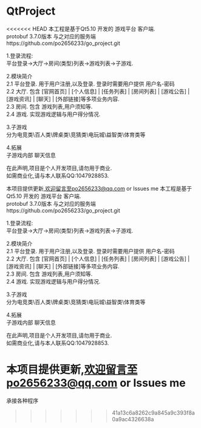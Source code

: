 # QtProject
<<<<<<< HEAD
本工程是基于Qt5.10 开发的 游戏平台 客户端.    
protobuf 3.7.0版本
与之对应的服务端https://github.com/po2656233/go_project.git

1.登录流程:  
平台登录->大厅->房间(类型)列表->游戏列表->子游戏.

2.模块简介  
2.1 平台登录. 用于用户注册,以及登录. 登录时需要用户提供 用户名-密码   
2.2 大厅. 包含 [官网首页] | [个人信息] | [任务列表] | [房间列表] | [游戏公告] | [游戏资讯] | [聊天] | [外部链接]等多项业务内容.   
2.3 房间. 包含 游戏列表,用户须知等.     
2.4 游戏. 实现游戏逻辑与用户得分情况.

3.子游戏  
分为电竞类\百人类\牌桌类\竞猜类\电玩城\益智类\体育类等

4.拓展  
子游戏内部 聊天信息    
  
在此声明,项目是个人开发项目,请勿用于商业.    
如需商业化,请与本人联系QQ:1047928853.    

本项目提供更新,欢迎留言至po2656233@qq.com or Issues me
本工程是基于Qt5.10 开发的 游戏平台 客户端.    
protobuf 3.7.0版本
与之对应的服务端https://github.com/po2656233/go_project.git

1.登录流程:  
平台登录->大厅->房间(类型)列表->游戏列表->子游戏.

2.模块简介  
2.1 平台登录. 用于用户注册,以及登录. 登录时需要用户提供 用户名-密码   
2.2 大厅. 包含 [官网首页] | [个人信息] | [任务列表] | [房间列表] | [游戏公告] | [游戏资讯] | [聊天] | [外部链接]等多项业务内容.   
2.3 房间. 包含 游戏列表,用户须知等.     
2.4 游戏. 实现游戏逻辑与用户得分情况.

3.子游戏  
分为电竞类\百人类\牌桌类\竞猜类\电玩城\益智类\体育类等

4.拓展  
子游戏内部 聊天信息    
  
在此声明,项目是个人开发项目,请勿用于商业.    
如需商业化,请与本人联系QQ:1047928853.    

本项目提供更新,欢迎留言至po2656233@qq.com or Issues me
=======
承接各种程序
>>>>>>> 41a13c6a8262c9a845a9c393f8a0a9ac4326638a
